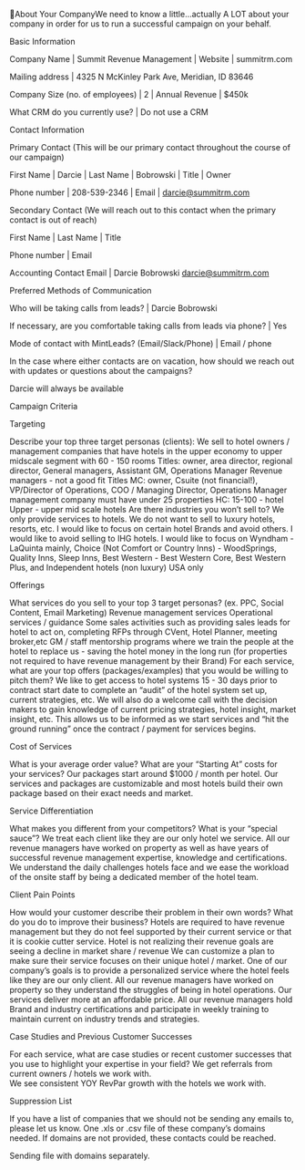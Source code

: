 About Your CompanyWe need to know a little…actually A LOT about your company in order for us to run a successful campaign on your behalf. 


Basic Information

Company Name
 | Summit Revenue Management 
 | Website
 | summitrm.com

Mailing address
 | 4325 N McKinley Park Ave, Meridian, ID 83646

Company Size (no. of employees)
 | 2
 | Annual Revenue
 | $450k

What CRM do you currently use?
 | Do not use a CRM

Contact Information

Primary Contact (This will be our primary contact throughout the course of our campaign)

First Name
 | Darcie
 | Last Name
 | Bobrowski
 | Title
 | Owner

Phone number
 | 208-539-2346
 | Email
 | darcie@summitrm.com

Secondary Contact (We will reach out to this contact when the primary contact is out of reach)

First Name
 | Last Name
 | Title

Phone number
 | Email

Accounting Contact Email
 | Darcie Bobrowski    darcie@summitrm.com

Preferred Methods of Communication

Who will be taking calls from leads?
 | Darcie Bobrowski

If necessary, are you comfortable taking calls from leads via phone?
 | Yes

Mode of contact with MintLeads? (Email/Slack/Phone)
 | Email / phone

In the case where either contacts are on vacation, how should we reach out with updates or questions about the campaigns?

Darcie will always be available


Campaign Criteria

Targeting

Describe your top three target personas (clients): 
 We sell to hotel owners / management companies that have hotels in the upper economy to upper midscale segment with 60 - 150 rooms
 Titles: owner, area director, regional director, General managers, Assistant GM, Operations Manager
 Revenue managers - not a good fit
 Titles MC: owner, Csuite (not financial!), VP/Director of Operations, COO / Managing Director, Operations Manager
 management company must have under 25 properties 
 HC: 15-100 - hotel
 Upper - upper mid scale hotels
 Are there industries you won’t sell to? 
 We only provide services to hotels.  We do not want to sell to luxury hotels, resorts, etc.
 I would like to focus on certain hotel Brands and avoid others.  I would like to avoid selling to IHG hotels.  I would like to focus on Wyndham - LaQuinta mainly, Choice (Not Comfort or Country Inns) - WoodSprings, Quality Inns, Sleep Inns, Best Western - Best Western Core, Best Western Plus,  and Independent hotels (non luxury) 
 USA only

Offerings

What services do you sell to your top 3 target personas? (ex. PPC, Social Content, Email Marketing) 
 Revenue management services 
 Operational services / guidance
 Some sales activities such as providing sales leads for hotel to act on, completing RFPs through CVent, Hotel Planner, meeting broker,etc
 GM / staff mentorship programs where we train the people at the hotel to replace us - saving the hotel money in the long run (for properties not required to have revenue management by their Brand)
 For each service, what are your top offers (packages/examples) that you would be willing to pitch them?
 We like to get access to hotel systems 15 - 30 days prior to contract start date to complete an “audit” of the hotel system set up, current strategies, etc.  We will also do a welcome call with the decision makers to gain knowledge of current pricing strategies, hotel insight, market insight, etc.  This allows us to be informed as we start services and “hit the ground running” once the contract / payment for services begins. 

Cost of Services

What is your average order value? What are your “Starting At” costs for your services?
 Our packages start around $1000 / month per hotel.  Our services and packages are customizable and most hotels build their own package based on their exact needs and market. 

Service Differentiation

What makes you different from your competitors? What is your “special sauce”?
 We treat each client like they are our only hotel we service.  All our revenue managers have worked on property as well as have years of successful revenue management expertise, knowledge and certifications.  We understand the daily challenges hotels face and we ease the workload of the onsite staff by being a dedicated member of the hotel team. 

Client Pain Points

How would your customer describe their problem in their own words? What do you do to improve their business?
 Hotels are required to have revenue management but they do not feel supported by their current service or that it is cookie cutter service.
 Hotel is not realizing their revenue goals are seeing a decline in market share / revenue
 We can customize a plan to make sure their service focuses on their unique hotel / market.
 One of our company’s goals is to provide a personalized service where the hotel feels like they are our only client. 
 All our revenue managers have worked on property so they understand the struggles of being in hotel operations. 
 Our services deliver more at an affordable price.
 All our revenue managers hold Brand and industry certifications and participate in weekly training to maintain current on industry trends and strategies. 

Case Studies and Previous Customer Successes

For each service, what are case studies or recent customer successes that you use to highlight your expertise in your field?
 We get referrals from current owners / hotels we work with.  
 We see consistent YOY RevPar growth with the hotels we work with.  


Suppression List

If you have a list of companies that we should not be sending any emails to, please let us know. 
 One .xls or .csv file of these company’s domains needed. If domains are not provided, these contacts could be reached.

Sending file with domains separately.  

